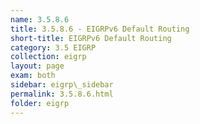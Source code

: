 ```yaml
---
name: 3.5.8.6
title: 3.5.8.6 - EIGRPv6 Default Routing
short-title: EIGRPv6 Default Routing
category: 3.5 EIGRP
collection: eigrp
layout: page
exam: both
sidebar: eigrp\_sidebar
permalink: 3.5.8.6.html
folder: eigrp
---
```

